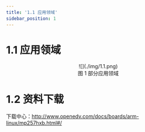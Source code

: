 ```yaml
---
title: '1.1 应用领域'
sidebar_position: 1
---
```


# 1.1 应用领域

<center>
![](./img/1.1.png)<br />
图 1 部分应用领域
</center>


# 1.2 资料下载

下载中心：http://www.openedv.com/docs/boards/arm-linux/mp257hxb.html#/

